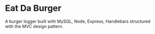 # Eat Da Burger
A burger logger built with MySQL, Node, Express, Handlebars structured with the MVC design pattern. 
